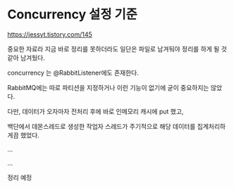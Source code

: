 # Concurrency 설정 기준

https://jessyt.tistory.com/145

중요한 자료라 지금 바로 정리를 못하더라도 일단은 파일로 남겨둬야 정리를 하게 될 것 같아 남겨뒀다.

concurrency 는 @RabbitListener에도 존재한다.

RabbitMQ에는 따로 파티션을 지정하거나 이런 기능이 없기에 굳이 중요하지는 않았다.

다만, 데이터가 오자마자 전처리 후에 바로 인메모리 캐시에 put 했고,

백단에서 데몬스레드로 생성한 작업자 스레드가 주기적으로 해당 데이터를 집계처리하게끔 했었다.

...

...

정리 예정

<br>

<br>

